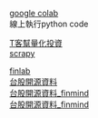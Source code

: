 [google colab](https://colab.research.google.com/notebooks/intro.ipynb)<br/>
線上執行python code

[T客幫量化投資](https://ithelp.ithome.com.tw/users/20103419/ironman)<br/>
[scrapy](https://scrapy-cookbook.readthedocs.io/zh_CN/latest/index.html)<br/>

[finlab](https://ai.finlab.tw/database)<br/>
[台股開源資料](https://www.ptt.cc/bbs/Stock/M.1569151152.A.BBF.html)<br />
[台股開源資料_finmind](https://github.com/linsamtw/FinMind)<br />
[台股開源資料_finmind](https://github.com/FinMind/FinMind/)<br />




